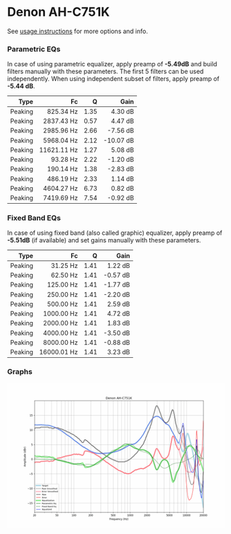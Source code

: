 # Denon AH-C751K
See [usage instructions](https://github.com/jaakkopasanen/AutoEq#usage) for more options and info.

### Parametric EQs
In case of using parametric equalizer, apply preamp of **-5.49dB** and build filters manually
with these parameters. The first 5 filters can be used independently.
When using independent subset of filters, apply preamp of **-5.44 dB**.

| Type    | Fc          |    Q | Gain      |
|--------:|------------:|-----:|----------:|
| Peaking | 825.34 Hz   | 1.35 | 4.30 dB   |
| Peaking | 2837.43 Hz  | 0.57 | 4.47 dB   |
| Peaking | 2985.96 Hz  | 2.66 | -7.56 dB  |
| Peaking | 5968.04 Hz  | 2.12 | -10.07 dB |
| Peaking | 11621.11 Hz | 1.27 | 5.08 dB   |
| Peaking | 93.28 Hz    | 2.22 | -1.20 dB  |
| Peaking | 190.14 Hz   | 1.38 | -2.83 dB  |
| Peaking | 486.19 Hz   | 2.33 | 1.14 dB   |
| Peaking | 4604.27 Hz  | 6.73 | 0.82 dB   |
| Peaking | 7419.69 Hz  | 7.54 | -0.92 dB  |

### Fixed Band EQs
In case of using fixed band (also called graphic) equalizer, apply preamp of **-5.51dB**
(if available) and set gains manually with these parameters.

| Type    | Fc          |    Q | Gain     |
|--------:|------------:|-----:|---------:|
| Peaking | 31.25 Hz    | 1.41 | 1.22 dB  |
| Peaking | 62.50 Hz    | 1.41 | -0.57 dB |
| Peaking | 125.00 Hz   | 1.41 | -1.77 dB |
| Peaking | 250.00 Hz   | 1.41 | -2.20 dB |
| Peaking | 500.00 Hz   | 1.41 | 2.59 dB  |
| Peaking | 1000.00 Hz  | 1.41 | 4.72 dB  |
| Peaking | 2000.00 Hz  | 1.41 | 1.83 dB  |
| Peaking | 4000.00 Hz  | 1.41 | -3.50 dB |
| Peaking | 8000.00 Hz  | 1.41 | -0.88 dB |
| Peaking | 16000.01 Hz | 1.41 | 3.23 dB  |

### Graphs
![](./Denon%20AH-C751K.png)